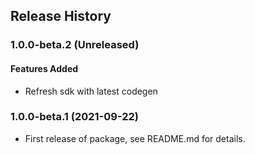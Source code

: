 ## Release History

### 1.0.0-beta.2 (Unreleased)

#### Features Added
- Refresh sdk with latest codegen

### 1.0.0-beta.1 (2021-09-22)

- First release of package, see README.md for details.
